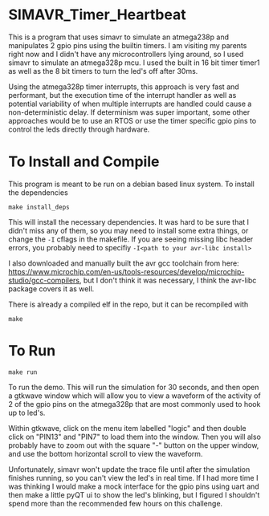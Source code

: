 # SIMAVR_Timer_Heartbeat
This is a program that uses simavr to simulate an atmega238p and manipulates 2 gpio pins using the builtin timers. I am visiting my parents right now and I didn't have any microcontrollers lying around, so I used simavr to simulate an atmega328p mcu. I used the built in 16 bit timer timer1 as well as the 8 bit timers to turn the led's off after 30ms.

Using the atmega328p timer interrupts, this approach is very fast and performant, but the execution time of the interrupt handler as well as potential variability of when multiple interrupts are handled could cause a non-deterministic delay. If determinism was super important, some other approaches would be to use an RTOS or use the timer specific gpio pins to control the leds directly through hardware. 

# To Install and Compile
This program is meant to be run on a debian based linux system. To install the dependencies 
```
make install_deps
``` 
This will install the necessary dependencies. It was hard to be sure that I didn't miss any of them, so you may need to install some extra things, or change the `-I` cflags in the makefile. If you are seeing missing libc header errors, you probably need to specifiy `-I<path to your avr-libc install>`  

I also downloaded and manually built the avr gcc toolchain from here: https://www.microchip.com/en-us/tools-resources/develop/microchip-studio/gcc-compilers, but I don't think it was necessary, I think the avr-libc package covers it as well. 

There is already a compiled elf in the repo, but it can be recompiled with
```
make
```

# To Run
```
make run
```
To run the demo. This will run the simulation for 30 seconds, and then open a gtkwave window which will allow you to view a waveform of the activity of 2 of the gpio pins on the atmega328p that are most commonly used to hook up to led's. 

Within gtkwave, click on the menu item labelled "logic" and then double click on "PIN13" and "PIN7" to load them into the window. Then you will also probably have to zoom out with the square "-" button on the upper window, and use the bottom horizontal scroll to view the waveform. 

Unfortunately, simavr won't update the trace file until after the simulation finishes running, so you can't view the led's in real time. If I had more time I was thinking I would make a mock interface for the gpio pins using uart and then make a little pyQT ui to show the led's blinking, but I figured I shouldn't spend more than the recommended few hours on this challenge. 
